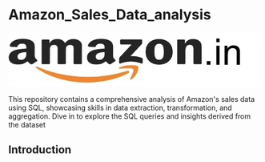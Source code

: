 # Amazon_Sales_Data_analysis
 ![](https://github.com/tejayalamanchi/Amazon_Sales_Data_analysis/blob/main/amzon.jpeg)
 
This repository contains a comprehensive analysis of Amazon's sales data using SQL, showcasing skills in data extraction, transformation, and aggregation. Dive in to explore the SQL queries and insights derived from the dataset

## Introduction
